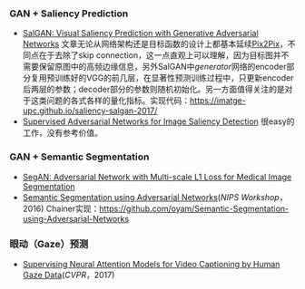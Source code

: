 ### GAN + Saliency Prediction
- [SalGAN: Visual Saliency Prediction with Generative Adversarial Networks](https://arxiv.org/pdf/1701.01081.pdf) 文章无论从网络架构还是目标函数的设计上都基本延续[Pix2Pix](http://arxiv.org/pdf/1611.07004.pdf)，不同点在于去除了skip connection，这一点直观上可以理解，因为目标图并不需要保留原图中的高频边缘信息，另外SalGAN中*generator*网络的encoder部分复用预训练好的VGG的前几层，在显著性预测训练过程中，只更新encoder后两层的参数；decoder部分的参数则随机初始化。另一方面值得关注的是对于这类问题的各式各样的量化指标。实现代码：https://imatge-upc.github.io/saliency-salgan-2017/
- [Supervised Adversarial Networks for Image Saliency Detection](https://arxiv.org/pdf/1704.07242.pdf) 很easy的工作，没有参考价值。

### GAN + Semantic Segmentation
- [SegAN: Adversarial Network with Multi-scale L1 Loss for Medical Image Segmentation](https://arxiv.org/pdf/1706.01805.pdf)
- [Semantic Segmentation using Adversarial Networks](https://arxiv.org/pdf/1611.08408.pdf)(*NIPS Workshop*，2016) Chainer实现：https://github.com/oyam/Semantic-Segmentation-using-Adversarial-Networks




### 眼动（Gaze）预测
- [Supervising Neural Attention Models for Video Captioning by Human Gaze Data](http://openaccess.thecvf.com/content_cvpr_2017/papers/Yu_Supervising_Neural_Attention_CVPR_2017_paper.pdf)(*CVPR*，2017)


